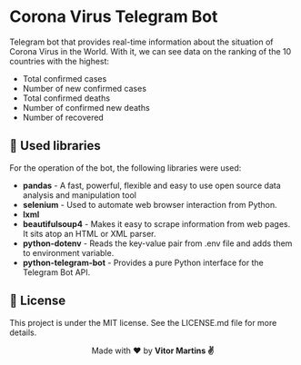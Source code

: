 # Corona Virus Telegram Bot
Telegram bot that provides real-time information about the situation of Corona Virus in the World. With it, we can see data on the ranking of the 10 countries with the highest:
* Total confirmed cases
* Number of new confirmed cases
* Total confirmed deaths
* Number of confirmed new deaths
* Number of recovered

## 🚀 Used libraries
For the operation of the bot, the following libraries were used:
* <b>pandas</b> - A fast, powerful, flexible and easy to use open source data analysis and manipulation tool
* <b>selenium</b> - Used to automate web browser interaction from Python.
* <b>lxml</b>
* <b>beautifulsoup4</b> - Makes it easy to scrape information from web pages. It sits atop an HTML or XML parser.
* <b>python-dotenv</b> - Reads the key-value pair from .env file and adds them to environment variable.
* <b>python-telegram-bot</b> - Provides a pure Python interface for the Telegram Bot API.

## 📝 License
This project is under the MIT license. See the LICENSE.md file for more details.

<p align="center">Made with ❤️ by <strong> Vitor Martins ✌ </p>



